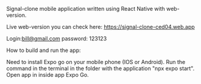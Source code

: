 Signal-clone mobile application written using React Native with web-version.

Live web-version you can check here: https://signal-clone-ced04.web.app

Login:bill@gmail.com
password: 123123

How to build and run the app:

Need to install Expo go on your mobile phone (IOS or Android).
Run the command in the terminal in the folder with the application "npx expo start".
Open app in inside app Expo Go.
